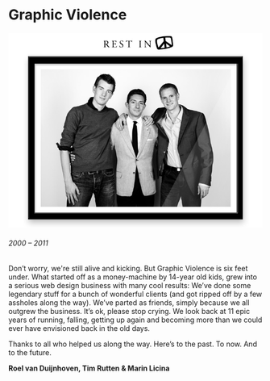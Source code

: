 Graphic Violence 
================

![Picture of the team](images/top.jpg)

###### 2000 – 2011

Don’t worry, we're still alive and kicking. But Graphic Violence is six feet under. What started off as a money-machine by 14-year old kids, grew into a serious web design business with many cool results: We’ve done some legendary stuff for a bunch of wonderful clients (and got ripped off by a few assholes along the way). We’ve parted as friends, simply because we all outgrew the business. It’s ok, please stop crying. We look back at 11 epic years of running, falling, getting up again and becoming more than we could ever have envisioned back in the old days.

Thanks to all who helped us along the way.
Here’s to the past. To now. And to the future.

**Roel van Duijnhoven, Tim Rutten & Marin Licina**